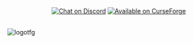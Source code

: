 <div align="center">
  <a href="https://discord.gg/terrafirmagreg">
  <img src="https://cdn.jsdelivr.net/npm/@intergrav/devins-badges@3.1.2/assets/compact/social/discord-singular_vector.svg" alt="Chat on Discord"></a>

  <a href="https://www.curseforge.com/minecraft/modpacks/terrafirmagreg/files?page=1&pageSize=20&version=1.12.1">
  <img src="https://cdn.jsdelivr.net/npm/@intergrav/devins-badges/assets/compact/available/curseforge_vector.svg" alt="Available on СurseForge"></a>
  <br/>
</div>
<br/>

![logotfg](https://user-images.githubusercontent.com/52341158/131987786-bf99e1af-318c-4ed4-a6f8-c4617d692adb.png)
